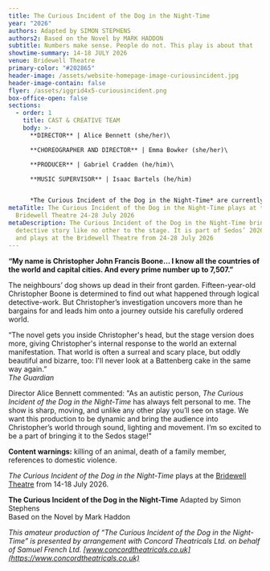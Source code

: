 ```yaml
---
title: The Curious Incident of the Dog in the Night-Time
year: "2026"
authors: Adapted by SIMON STEPHENS
authors2: Based on the Novel by MARK HADDON
subtitle: Numbers make sense. People do not. This play is about that
showtime-summary: 14-18 JULY 2026
venue: Bridewell Theatre
primary-color: "#202865"
header-image: /assets/website-homepage-image-curiousincident.jpg
header-image-contain: false
flyer: /assets/iggrid4x5-curiousincident.png
box-office-open: false
sections:
  - order: 1
    title: CAST & CREATIVE TEAM
    body: >-
      **DIRECTOR** | Alice Bennett (she/her)\

      **CHOREOGRAPHER AND DIRECTOR** | Emma Bowker (she/her)\

      **PRODUCER** | Gabriel Cradden (he/him)\

      **MUSIC SUPERVISOR** | Isaac Bartels (he/him)


      *The Curious Incident of the Dog in the Night-Time* are currently looking for a Set Designer, Stage Manager, Lighting Designer, Sound Designer, and Costume Deisgner to join the team. If you are interested in being considered for any of these roles, please email [production@sedos.co.uk](mailto:production@sedos.co.uk)
metaTitle: The Curious Incident of the Dog in the Night-Time plays at the
  Bridewell Theatre 24-28 July 2026
metaDescription: The Curious Incident of the Dog in the Night-Time brings a
  detective story like no other to the stage. It is part of Sedos’ 2026 season
  and plays at the Bridewell Theatre from 24-28 July 2026
---
```

**“My name is Christopher John Francis Boone… I know all the countries of the world and capital cities. And every prime number up to 7,507.”**

The neighbours’ dog shows up dead in their front garden. Fifteen-year-old Christopher Boone is determined to find out what happened through logical detective-work. But Christopher’s investigation uncovers more than he bargains for and leads him onto a journey outside his carefully ordered world.

“The novel gets you inside Christopher's head, but the stage version does more, giving Christopher's internal response to the world an external manifestation. That world is often a surreal and scary place, but oddly beautiful and bizarre, too: I'll never look at a Battenberg cake in the same way again.”\
*The Guardian*

Director Alice Bennett commented: "As an autistic person, *The Curious Incident of the Dog in the Night-Time* has always felt personal to me. The show is sharp, moving, and unlike any other play you’ll see on stage. We want this production to be dynamic and bring the audience into Christopher’s world through sound, lighting and movement. I’m so excited to be a part of bringing it to the Sedos stage!"

**Content warnings:** killing of an animal, death of a family member, references to domestic violence.

*The Curious Incident of the Dog in the Night-Time* plays at the [Bridewell Theatre](https://www.sedos.co.uk/venues/bridewell) from 14-18 July 2026.

**The Curious Incident of the Dog in the Night-Time**
Adapted by Simon Stephens\
Based on the Novel by Mark Haddon

*This amateur production of “The Curious Incident of the Dog in the Night-Time” is presented by arrangement with Concord Theatricals Ltd. on behalf of Samuel French Ltd. [www.concordtheatricals.co.uk](https://www.concordtheatricals.co.uk)*
